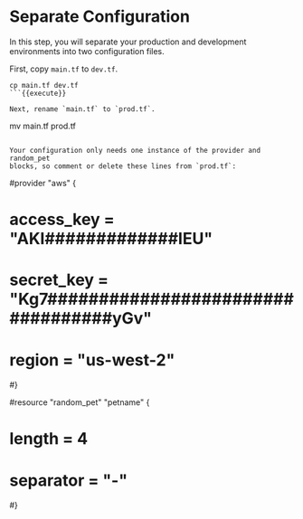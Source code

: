 # Separate Configuration

In this step, you will separate your production and development environments
into two configuration files.

First, copy `main.tf` to `dev.tf`.

```
cp main.tf dev.tf
```{{execute}}

Next, rename `main.tf` to `prod.tf`.

```
mv main.tf prod.tf
```{{execute}}

Your configuration only needs one instance of the provider and random_pet
blocks, so comment or delete these lines from `prod.tf`:

```
#provider "aws" {
#  access_key = "AKI#############IEU"
#  secret_key = "Kg7##################################yGv"
#  region     = "us-west-2"
#}

#resource "random_pet" "petname" {
#  length    = 4
#  separator = "-"
#}
```

